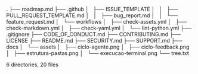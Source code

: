 .
├──  roadmap.md
├── .github
│   ├── ISSUE_TEMPLATE
│   │   ├── PULL_REQUEST_TEMPLATE.md
│   │   ├── bug_report.md
│   │   └── feature_request.md
│   └── workflows
│       ├── check-assets.yml
│       ├── check-markdown.yml
│       ├── check-yaml.yml
│       └── lint-python.yml
├── .gitignore
├── CODE_OF_CONDUCT.md
├── CONTRIBUTING.md
├── LICENSE
├── README.md
├── SECURITY.md
├── SUPPORT.md
├── docs
│   └── assets
│       ├── ciclo-agente.png
│       ├── ciclo-feedback.png
│       ├── estrutura-pastas.png
│       └── execucao-terminal.png
└── tree.txt

6 directories, 20 files
